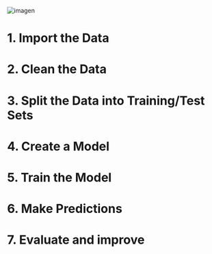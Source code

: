 

![imagen](https://scikit-learn.org/stable/_static/ml_map.png)


# 1. Import the Data
# 2. Clean the Data
# 3. Split the Data into Training/Test Sets
# 4. Create a Model
# 5. Train the Model
# 6. Make Predictions
# 7. Evaluate and improve
